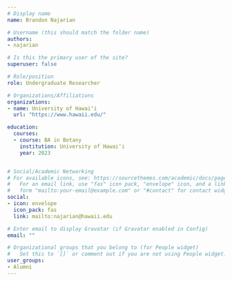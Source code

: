 ```yaml
---
# Display name
name: Brandon Najarian

# Username (this should match the folder name)
authors:
- najarian

# Is this the primary user of the site?
superuser: false

# Role/position
role: Undergraduate Researcher

# Organizations/Affiliations
organizations:
- name: University of Hawaiʻi
  url: "https://www.hawaii.edu/"

education:
  courses:
  - course: BA in Botany
    institution: University of Hawaiʻi
    year: 2023


# Social/Academic Networking
# For available icons, see: https://sourcethemes.com/academic/docs/page-builder/#icons
#   For an email link, use "fas" icon pack, "envelope" icon, and a link in the
#   form "mailto:your-email@example.com" or "#contact" for contact widget.
social:
- icon: envelope
  icon_pack: fas
  link: mailto:najarian@hawaii.edu

# Enter email to display Gravatar (if Gravatar enabled in Config)
email: ""

# Organizational groups that you belong to (for People widget)
#   Set this to `[]` or comment out if you are not using People widget.
user_groups:
- Alumni
---
```



